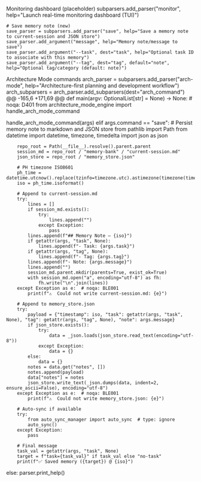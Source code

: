 Monitoring dashboard (placeholder)
subparsers.add_parser("monitor", help="Launch real-time monitoring dashboard (TUI)")

    # Save memory note (new)
    save_parser = subparsers.add_parser("save", help="Save a memory note to current-session and JSON store")
    save_parser.add_argument("message", help="Memory note/message to save")
    save_parser.add_argument("--task", dest="task", help="Optional task ID to associate with this memory")
    save_parser.add_argument("--tag", dest="tag", default="note", help="Optional tag/category (default: note)")

Architecture Mode commands
arch_parser = subparsers.add_parser("arch-mode", help="Architecture-first planning and development workflow")
arch_subparsers = arch_parser.add_subparsers(dest="arch_command")
@@ -165,6 +171,69 @@ def main(argv: OptionalList[str] = None) -> None:  # noqa: D401
from architecture_mode_engine import handle_arch_mode_command

handle_arch_mode_command(args)
    elif args.command == "save":
        # Persist memory note to markdown and JSON store
        from pathlib import Path
        from datetime import datetime, timezone, timedelta
        import json as json

        repo_root = Path(__file__).resolve().parent.parent
        session_md = repo_root / "memory-bank" / "current-session.md"
        json_store = repo_root / "memory_store.json"

        # PH timezone ISO8601
        ph_time = datetime.utcnow().replace(tzinfo=timezone.utc).astimezone(timezone(timedelta(hours=8)))
        iso = ph_time.isoformat()

        # Append to current-session.md
        try:
            lines = []
            if session_md.exists():
                try:
                    lines.append("")
                except Exception:
                    pass
            lines.append(f"## Memory Note — {iso}")
            if getattr(args, "task", None):
                lines.append(f"- Task: {args.task}")
            if getattr(args, "tag", None):
                lines.append(f"- Tag: {args.tag}")
            lines.append(f"- Note: {args.message}")
            lines.append("")
            session_md.parent.mkdir(parents=True, exist_ok=True)
            with session_md.open("a", encoding="utf-8") as fh:
                fh.write("\n".join(lines))
        except Exception as e:  # noqa: BLE001
            print(f"⚠️  Could not write current-session.md: {e}")

        # Append to memory_store.json
        try:
            payload = {"timestamp": iso, "task": getattr(args, "task", None), "tag": getattr(args, "tag", None), "note": args.message}
            if json_store.exists():
                try:
                    data = _json.loads(json_store.read_text(encoding="utf-8"))
                except Exception:
                    data = {}
            else:
                data = {}
            notes = data.get("notes", [])
            notes.append(payload)
            data["notes"] = notes
            json_store.write_text(_json.dumps(data, indent=2, ensure_ascii=False), encoding="utf-8")
        except Exception as e:  # noqa: BLE001
            print(f"⚠️  Could not write memory_store.json: {e}")

        # Auto-sync if available
        try:
            from auto_sync_manager import auto_sync  # type: ignore
            auto_sync()
        except Exception:
            pass

        # Final message
        task_val = getattr(args, "task", None)
        target = f"task={task_val}" if task_val else "no-task"
        print(f"✅ Saved memory ({target}) @ {iso}")
else:
parser.print_help()
